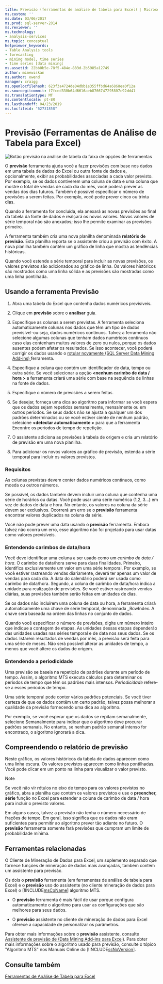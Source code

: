 ```yaml
---
title: Previsão (ferramentas de análise de tabela para Excel) | Microsoft Docs
ms.custom: ''
ms.date: 03/06/2017
ms.prod: sql-server-2014
ms.reviewer: ''
ms.technology:
- analysis-services
ms.topic: conceptual
helpviewer_keywords:
- Table Analysis tools
- forecasting
- mining model, time series
- time series [data mining]
ms.assetid: 22bb0b5e-78f5-484e-883d-2b5985a12749
author: minewiskan
ms.author: owend
manager: craigg
ms.openlocfilehash: 623f3a4724de84dbb1e355ffbd64a6868ea0f12a
ms.sourcegitcommit: f7fced330b64d6616aeb8766747295807c92dd41
ms.translationtype: MT
ms.contentlocale: pt-BR
ms.lasthandoff: 04/23/2019
ms.locfileid: "62731858"
---
```

# <a name="forecast-table-analysis-tools-for-excel"></a>Previsão (Ferramentas de Análise de Tabela para Excel)
  ![Botão previsão na análise de tabela da faixa de opções de ferramentas](media/tat-forecast.gif "botão previsão na faixa de opções de ferramentas de análise de tabela")  
  
 O **previsão** ferramenta ajuda você a fazer previsões com base nos dados em uma tabela de dados do Excel ou outra fonte de dados e, opcionalmente, exibir as probabilidades associadas a cada valor previsto. Por exemplo, se os dados contiverem uma coluna de data e uma coluna que mostre o total de vendas de cada dia do mês, você poderá prever as vendas dos dias futuros. Também é possível especificar o número de previsões a serem feitas. Por exemplo, você pode prever cinco ou trinta dias.  
  
 Quando a ferramenta for concluída, ela anexará as novas previsões ao final da tabela da fonte de dados e realçará os novos valores. Novos valores de série temporal não são anexados; isso lhe permite examinar as previsões primeiro.  
  
 A ferramenta também cria uma nova planilha denominada **relatório de previsão**. Esta planilha reporta se o assistente criou a previsão com êxito. A nova planilha também contém um gráfico de linha que mostra as tendências históricas.  
  
 Quando você estende a série temporal para incluir as novas previsões, os valores previstos são adicionados ao gráfico de linha. Os valores históricos são mostrados como uma linha sólida e as previsões são mostradas como uma linha pontilhada.  
  
## <a name="using-the-forecast-tool"></a>Usando a ferramenta Previsão  
  
1.  Abra uma tabela do Excel que contenha dados numéricos previsíveis.  
  
2.  Clique em **previsão** sobre o **analisar** guia.  
  
3.  Especifique as colunas a serem previstas. A ferramenta seleciona automaticamente colunas nos dados que têm um tipo de dados previsível-ou seja, dados numéricos contínuos. Talvez a ferramenta não selecione algumas colunas que tenham dados numéricos contínuos caso elas contenham muitos valores de zero ou nulos, porque os dados ausentes podem afetar os resultados. Se isso acontecer, você poderá corrigir os dados usando o [rotular novamente &#40;SQL Server Data Mining Add-ins&#41; ](relabel-sql-server-data-mining-add-ins.md) ferramenta.  
  
4.  Especifique a coluna que contém um identificador de data, tempo ou outra série. Se você selecionar a opção  **\<nenhum carimbo de data / hora >** a ferramenta criará uma série com base na sequência de linhas na fonte de dados.  
  
5.  Especifique o número de previsões a serem feitas.  
  
6.  Se desejar, forneça uma dica ao algoritmo para informar se você espera que os dados sejam repetidos semanalmente, mensalmente ou em outros períodos. Se seus dados não se ajusta a qualquer um dos padrões determinados ou se você estiver ciente de nenhum padrão, selecione  **\<detectar automaticamente >** para que a ferramenta Encontre os períodos de tempo de repetição.  
  
7.  O assistente adiciona as previsões à tabela de origem e cria um relatório de previsão em uma nova planilha.  
  
8.  Para adicionar os novos valores ao gráfico de previsão, estenda a série temporal para incluir os valores previstos.  
  
### <a name="requirements"></a>Requisitos  
 As colunas previstas devem conter dados numéricos contínuos, como moeda ou outros números.  
  
 Se possível, os dados também devem incluir uma coluna que contenha uma série de horários ou datas. Você pode usar uma série numérica (1,2, 3...) em vez de dados de data e hora. No entanto, os valores na coluna da série devem ser exclusivos. Ocorrerá um erro se o **previsão** ferramenta encontrar valores duplicados na coluna da série.  
  
 Você não pode prever uma data usando o **previsão** ferramenta. Embora talvez não ocorra um erro, esse algoritmo não foi projetado para usar datas como valores previsíveis.  
  
### <a name="understanding-time-stamps"></a>Entendendo carimbos de data/hora  
 Você deve identificar uma coluna a ser usado como um *carimbo de data / hora*. O carimbo de data/hora serve para duas finalidades. Primeiro, identifica exclusivamente um valor em uma série temporal. Por exemplo, se você estiver rastreando vendas diariamente, deverá ter apenas um valor de vendas para cada dia. A data do calendário poderá ser usada como carimbo de data/hora. Segundo, a coluna de carimbo de data/hora indica a unidade para realização de previsões. Se você estiver rastreando vendas diárias, suas previsões também serão feitas em unidades de dias.  
  
 Se os dados não incluírem uma coluna de data ou hora, a ferramenta criará automaticamente uma chave de série temporal, denominada _RowIndex. A chave será baseada na ordem das linhas no conjunto de dados.  
  
 Quando você especificar o número de previsões, digite um número inteiro que indique a contagem de etapas. As unidades dessas etapas dependerão das unidades usadas nas séries temporal e de data nos seus dados. Se os dados listarem resultados de vendas por mês, a previsão será feita para uma série de meses. Não será possível alterar as unidades de tempo, a menos que você altere os dados de origem.  
  
### <a name="understanding-periodicity"></a>Entendendo a periodicidade  
 Uma previsão se baseia na repetição de padrões durante um período de tempo. Assim, o algoritmo MTS executa cálculos para determinar os períodos de tempo que têm os padrões mais intensos. *Periodicidade* refere-se a esses períodos de tempo.  
  
 Uma série temporal pode conter vários padrões potenciais. Se você tiver certeza de que os dados contêm um certo padrão, talvez possa melhorar a qualidade da previsão fornecendo uma dica ao algoritmo.  
  
 Por exemplo, se você esperar que os dados se repitam semanalmente, selecione Semanalmente para indicar que o algoritmo deve procurar padrões semanais. No entanto, se nenhum padrão semanal intenso for encontrado, o algoritmo ignorará a dica.  
  
## <a name="understanding-the-forecasting-report"></a>Compreendendo o relatório de previsão  
 Neste gráfico, os valores históricos da tabela de dados aparecem como uma linha escura. Os valores previstos aparecem como linhas pontilhadas. Você pode clicar em um ponto na linha para visualizar o valor previsto.  
  
> [!NOTE]  
>  Se você não vir rótulos no eixo de tempo para os valores previstos no gráfico, abra a planilha que contém os valores previstos e use o **preencher, série** função no Excel para estender a coluna de carimbo de data / hora para incluir o previsto valores.  
  
 Em alguns casos, talvez a previsão não tenha o número necessário de frações de tempo. Em geral, isso significa que os dados não eram suficientes para permitir ao algoritmo prever tão adiante no futuro. O **previsão** ferramenta somente fará previsões que cumpram um limite de probabilidade mínima.  
  
## <a name="related-tools"></a>Ferramentas relacionadas  
 O Cliente de Mineração de Dados para Excel, um suplemento separado que fornece funções de mineração de dados mais avançadas, também contém um assistente para previsão.  
  
 Os dois o **previsão** ferramenta (em ferramentas de análise de tabela para Excel) e o **previsão** uso do assistente (no cliente mineração de dados para Excel) o [!INCLUDE[msCoName](../includes/msconame-md.md)] algoritmo MTS.  
  
-   O **previsão** ferramenta é mais fácil de usar porque configura automaticamente o algoritmo para usar as configurações que são melhores para seus dados.  
  
-   O **previsão** assistente no cliente de mineração de dados para Excel oferece a capacidade de personalizar os parâmetros.  
  
 Para obter mais informações sobre o **previsão** assistente, consulte [Assistente de previsão de &#40;Data Mining Add-ins para Excel&#41;](forecast-wizard-data-mining-add-ins-for-excel.md). Para obter mais informações sobre o algoritmo usado para previsão, consulte o tópico "Algoritmo MTS" nos Manuais Online do [!INCLUDE[ssNoVersion](../includes/ssnoversion-md.md)].  
  
## <a name="see-also"></a>Consulte também  
 [Ferramentas de Análise de Tabela para Excel](table-analysis-tools-for-excel.md)  
  
  
